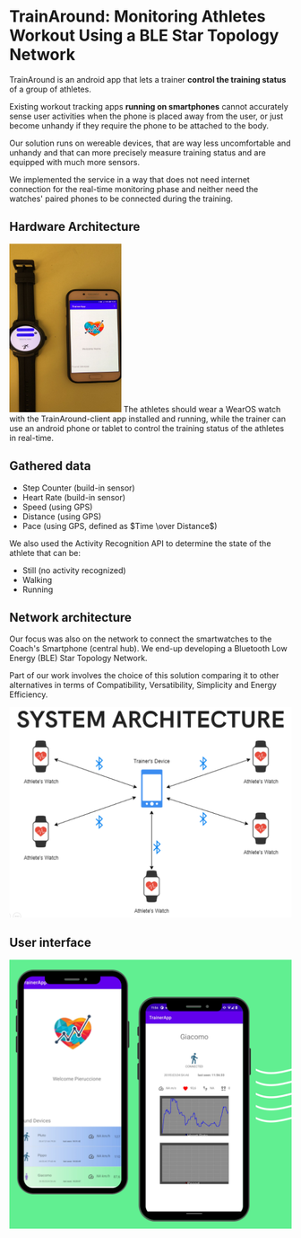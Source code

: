 # TrainAround: Monitoring Athletes Workout Using a BLE Star Topology Network

TrainAround is an android app that lets a trainer **control the training status** of a group of athletes.

Existing workout tracking apps **running on smartphones** cannot accurately sense user activities when the phone is placed away from the user, or just become unhandy if they require the phone to be attached to the body.

Our solution runs on wereable devices, that are way less uncomfortable and unhandy and that can more precisely measure training status and are equipped with much more sensors.

We implemented the service in a way that does not need internet connection for the real-time monitoring phase and neither need the watches' paired phones to be connected during the training.

## Hardware Architecture


<img src="_images/ticwatch-and-galaxy-A.jpg" alt="Real Setup" style="width:200px;height:300px;">
The athletes should wear a WearOS watch with the TrainAround-client app installed and running, while the trainer can use an android phone or tablet to control the training status of the athletes in real-time.

## Gathered data

- Step Counter (build-in sensor)
- Heart Rate (build-in sensor)
- Speed (using GPS)
- Distance (using GPS)
- Pace (using GPS, defined as $Time \over Distance$)

We also used the Activity Recognition API to determine the state of the athlete that can be:

- Still (no activity recognized)
- Walking
- Running

## Network architecture

Our focus was also on the network to connect the smartwatches to the Coach's Smartphone (central hub). We end-up developing a Bluetooth Low Energy (BLE) Star Topology Network. 

Part of our work involves the choice of this solution comparing it to other alternatives in terms of Compatibility, Versatibility, Simplicity and Energy Efficiency.

![network architecture](_images/startopology_network.png)

## User interface

![user interface](_images/user_interface.png)

